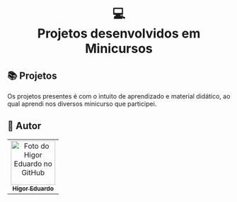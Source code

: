 <h1 align="center">
  💻<br>Projetos desenvolvidos em Minicursos
</h1>

## 📚 Projetos

Os projetos presentes é com o intuito de aprendizado e material didático, ao qual aprendi nos diversos minicurso que participei.

<h2>🦄 Autor</h2>

<table>
  <tr>
    <td align="center">
      <a href="https://github.com/bhigoreduardo">
        <img src="https://avatars.githubusercontent.com/u/96431991?v=4" width="100px;" alt="Foto do Higor Eduardo no GitHub"/><br>
        <sub>
          <b>Higor Eduardo</b>
        </sub>
      </a>
    </td>
  </tr>
</table>

